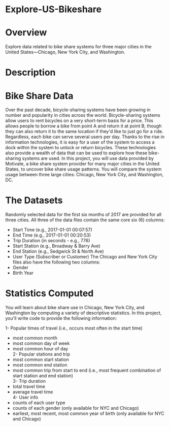 # Explore-US-Bikeshare
# Overview
Explore data related to bike share systems for three major cities in the United States—Chicago, New York City, and Washington.
# Description
# Bike Share Data
Over the past decade, bicycle-sharing systems have been growing in number and popularity in cities across the world. Bicycle-sharing systems allow users to rent bicycles on a very short-term basis for a price. This allows people to borrow a bike from point A and return it at point B, though they can also return it to the same location if they'd like to just go for a ride. Regardless, each bike can serve several users per day.
Thanks to the rise in information technologies, it is easy for a user of the system to access a dock within the system to unlock or return bicycles. These technologies also provide a wealth of data that can be used to explore how these bike-sharing systems are used.
In this project, you will use data provided by Motivate, a bike share system provider for many major cities in the United States, to uncover bike share usage patterns. You will compare the system usage between three large cities: Chicago, New York City, and Washington, DC.
# The Datasets
Randomly selected data for the first six months of 2017 are provided for all three cities. All three of the data files contain the same core six (6) columns:
- Start Time (e.g., 2017-01-01 00:07:57)
- End Time (e.g., 2017-01-01 00:20:53)
- Trip Duration (in seconds - e.g., 776)
- Start Station (e.g., Broadway & Barry Ave)
- End Station (e.g., Sedgwick St & North Ave)
- User Type (Subscriber or Customer)
The Chicago and New York City files also have the following two columns:
- Gender
- Birth Year

# Statistics Computed
You will learn about bike share use in Chicago, New York City, and Washington by computing a variety of descriptive statistics. In this project, you'll write code to provide the following information:

1- Popular times of travel (i.e., occurs most often in the start time)
- most common month
- most common day of week
- most common hour of day<br/>
2- Popular stations and trip
- most common start station
- most common end station
- most common trip from start to end (i.e., most frequent combination of start station and end station)<br/>
3- Trip duration
- total travel time
- average travel time<br/>
4- User info
- counts of each user type
- counts of each gender (only available for NYC and Chicago)
- earliest, most recent, most common year of birth (only available for NYC and Chicago)<br/>
